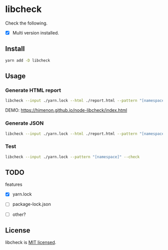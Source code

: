 # libcheck

Check the following.

* [x] Multi version installed.

## Install

```bash
yarn add -D libcheck
```

## Usage

### Generate HTML report

```bash
libcheck --input ./yarn.lock --html ./report.html --pattern "[namespace]"
```

DEMO: https://himenon.github.io/node-libcheck/index.html

### Generate JSON

```bash
libcheck --input ./yarn.lock --html ./report.html --pattern "[namespace]"
```

### Test

```bash
libcheck --input ./yarn.lock --pattern "[namespace]" --check
```

## TODO

features

* [x] yarn.lock
* [ ] package-lock.json
* [ ] other?


## License

libcheck is [MIT licensed](https://github.com/Himenon/libcheck/blob/master/LICENSE).
